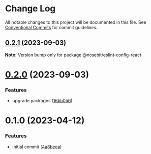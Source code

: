 # Change Log

All notable changes to this project will be documented in this file.
See [Conventional Commits](https://conventionalcommits.org) for commit guidelines.

## [0.2.1](https://github.com/nosebit/eslint-config/compare/@nosebit/eslint-config-react@0.2.0...@nosebit/eslint-config-react@0.2.1) (2023-09-03)

**Note:** Version bump only for package @nosebit/eslint-config-react





# [0.2.0](https://github.com/nosebit/eslint-config/compare/@nosebit/eslint-config-react@0.1.0...@nosebit/eslint-config-react@0.2.0) (2023-09-03)


### Features

* upgrade packages ([16bb056](https://github.com/nosebit/eslint-config/commit/16bb0567199d5c0c98f62fb53ee864301f2c4de3))





# 0.1.0 (2023-04-12)


### Features

* initial commit ([4a8beea](https://github.com/nosebit/eslint-config/commit/4a8beea6f53473f50705fc083143b15037cd4ff4))

